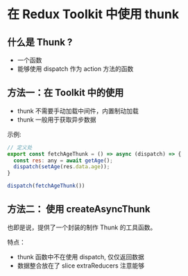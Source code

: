 # 在 Redux Toolkit 中使用 thunk

## 什么是 Thunk ?

- 一个函数
- 能够使用 dispatch 作为 action 方法的函数

## 方法一：在 Toolkit 中的使用

- thunk 不需要手动加载中间件，内置制动加载
- thunk 一般用于获取异步数据

示例:

```js
// 定义处
export const fetchAgeThunk = () => async (dispatch) => {
  const res: any = await getAge();
  dispatch(setAge(res.data.age));
}

dispatch(fetchAgeThunk())
```

## 方法二： 使用 createAsyncThunk

也即是说，提供了一个封装的制作 Thunk 的工具函数。

特点：

- thunk 函数中不在使用 dispatch, 仅仅返回数据
- 数据整合放在了 slice extraReducers 注意能够

```js

```
